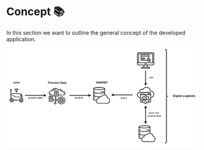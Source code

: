 # Concept :books: 

In this section we want to outline the general concept of the developed
application.

![concept-of-the-project](imgs/concept.png)
